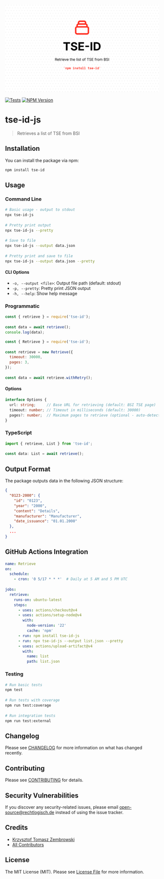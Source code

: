 ![Recht logisch tse-id-php banner image](rechtlogisch-tse-id-js-banner.png)

[![Tests](https://img.shields.io/github/actions/workflow/status/rechtlogisch/tse-id-js/run-tests.yml?branch=main&label=tests&style=flat-square)](https://github.com/rechtlogisch/tse-id-js/actions/workflows/run-tests.yml)
[![NPM Version](https://img.shields.io/npm/v/tse-id-js)](https://www.npmjs.com/package/tse-id-js)

# tse-id-js

> Retrieves a list of TSE from BSI

## Installation

You can install the package via npm:

```bash
npm install tse-id
```

## Usage

### Command Line

```bash
# Basic usage - output to stdout
npx tse-id-js

# Pretty print output
npx tse-id-js --pretty

# Save to file
npx tse-id-js --output data.json

# Pretty print and save to file
npx tse-id-js --output data.json --pretty
```

#### CLI Options

- `-o, --output <file>`: Output file path (default: stdout)
- `-p, --pretty`: Pretty print JSON output
- `-h, --help`: Show help message

### Programmatic

```javascript
const { retrieve } = require('tse-id');

const data = await retrieve();
console.log(data);
```

```javascript
const { Retrieve } = require('tse-id');

const retrieve = new Retrieve({
  timeout: 30000,
  pages: 3,
});

const data = await retrieve.withRetry();
```

#### Options

```typescript
interface Options {
  url: string;     // Base URL for retrieving (default: BSI TSE page)
  timeout: number; // Timeout in milliseconds (default: 30000)
  pages?: number;  // Maximum pages to retrieve (optional - auto-detection used by default)
}
```

### TypeScript

```typescript
import { retrieve, List } from 'tse-id';

const data: List = await retrieve();
```

## Output Format

The package outputs data in the following JSON structure:

```json
{
  "0123-2000": {
    "id": "0123",
    "year": "2000",
    "content": "Details",
    "manufacturer": "Manufacturer",
    "date_issuance": "01.01.2000"
  },
  ...
}
```

## GitHub Actions Integration

```yaml
name: Retrieve
on:
  schedule:
    - cron: '0 5/17 * * *'  # Daily at 5 AM and 5 PM UTC

jobs:
  retrieve:
    runs-on: ubuntu-latest
    steps:
      - uses: actions/checkout@v4
      - uses: actions/setup-node@v4
        with:
          node-version: '22'
          cache: 'npm'
      - run: npm install tse-id-js
      - run: npx tse-id-js --output list.json --pretty
      - uses: actions/upload-artifact@v4
        with:
          name: list
          path: list.json
```

### Testing

```bash
# Run basic tests
npm test

# Run tests with coverage
npm run test:coverage

# Run integration tests
npm run test:external
```

## Changelog

Please see [CHANGELOG](CHANGELOG.md) for more information on what has changed recently.

## Contributing

Please see [CONTRIBUTING](https://github.com/rechtlogisch/.github/blob/main/CONTRIBUTING.md) for details.

## Security Vulnerabilities

If you discover any security-related issues, please email open-source@rechtlogisch.de instead of using the issue tracker.

## Credits

- [Krzysztof Tomasz Zembrowski](https://github.com/zembrowski)
- [All Contributors](../../contributors)

## License

The MIT License (MIT). Please see [License File](LICENSE.md) for more information.
